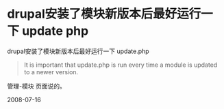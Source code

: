 # drupal安装了模块新版本后最好运行一下 update php

drupal安装了模块新版本后最好运行一下 update.php

> It is important that update.php is run every time a module is updated to a newer version.

管理-模块 页面说的。

2008-07-16